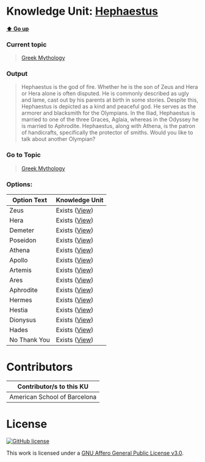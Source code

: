 # Knowledge Unit: [Hephaestus](../../knowledge_units/greek-mythology/hephaestus.md)

#### [:arrow_up: Go up](../../topics/greek-mythology.md)
### Current topic
> [Greek Mythology](../../topics/greek-mythology.md)
### Output
> Hephaestus is the god of fire. Whether he is the son of Zeus and Hera or Hera alone is often disputed. He is commonly described as ugly and lame, cast out by his parents at birth in some stories. Despite this, Hephaestus is depicted as a kind and peaceful god. He serves as the armorer and blacksmith for the Olympians. In the Iliad, Hephaestus is married to one of the three Graces, Aglaia, whereas in the Odyssey he is married to Aphrodite. Hephaestus, along with Athena, is the patron of handicrafts, specifically the protector of smiths.
Would you like to talk about another Olympian?
### Go to Topic
> [Greek Mythology](../../topics/greek-mythology.md)

### Options: 

| Option Text | Knowledge Unit |
| - | - |  
| Zeus  |  Exists ([View](../../knowledge_units/greek-mythology/zeus.md))  |  
| Hera  |  Exists ([View](../../knowledge_units/greek-mythology/hera.md))  |  
| Demeter  |  Exists ([View](../../knowledge_units/greek-mythology/demeter.md))  |  
| Poseidon  |  Exists ([View](../../knowledge_units/greek-mythology/poseidon.md))  |  
| Athena  |  Exists ([View](../../knowledge_units/greek-mythology/athena.md))  |  
| Apollo  |  Exists ([View](../../knowledge_units/greek-mythology/apollo.md))  |  
| Artemis  |  Exists ([View](../../knowledge_units/greek-mythology/artemis.md))  |  
| Ares  |  Exists ([View](../../knowledge_units/greek-mythology/ares.md))  |  
| Aphrodite  |  Exists ([View](../../knowledge_units/greek-mythology/aphrodite.md))  |  
| Hermes  |  Exists ([View](../../knowledge_units/greek-mythology/hermes.md))  |  
| Hestia  |  Exists ([View](../../knowledge_units/greek-mythology/hestia.md))  |  
| Dionysus  |  Exists ([View](../../knowledge_units/greek-mythology/dionysus.md))  |  
| Hades  |  Exists ([View](../../knowledge_units/greek-mythology/hades.md))  |  
| No Thank You  |  Exists ([View](../../knowledge_units/greek-mythology/no-thank-you.md))  | 

# Contributors

| Contributor/s to this KU |
| - | 
| American School of Barcelona |

# License
[![GitHub license](https://img.shields.io/github/license/inbrainz/cerebro)](https://github.com/inbrainz/cerebro/blob/master/LICENSE)

This work is licensed under a [GNU Affero General Public License v3.0](https://www.gnu.org/licenses/agpl-3.0.txt).